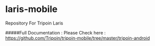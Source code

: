 # laris-mobile
Repository For Tripoin Laris

#####Full Documentation :
Please Check here : https://github.com/Tripoin/tripoin-mobile/tree/master/tripoin-android